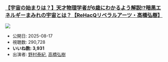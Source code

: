 ### [【宇宙の始まりは？】天才物理学者が6歳にわかるよう解説!?暗黒エネルギーまみれの宇宙とは？【ReHacQリベラルアーツ・高橋弘樹】](https://www.youtube.com/watch?v=jT72hUv9GgE)
[![](https://img.youtube.com/vi/jT72hUv9GgE/sddefault.jpg)](https://www.youtube.com/watch?v=jT72hUv9GgE)
-   公開日: 2025-08-17
-   視聴数: 290,728
-   **いいね数: 3,931**
-   出演者: [野村泰紀](/rehacq_fan/people/野村泰紀 "wikilink"), [高橋弘樹](/rehacq_fan/people/高橋弘樹 "wikilink")
